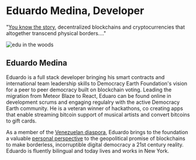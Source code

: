 # Eduardo Medina, Developer
"[You know the story](https://medium.com/@medied/on-nations-and-money-70172be74f2b), decentralized blockchains and cryptocurrencies that altogether transcend physical borders...."

![edu in the woods](https://user-images.githubusercontent.com/24529258/37480639-fbcddaf8-283c-11e8-976a-80f65332bbf0.jpg)

## Eduardo Medina

Eduardo is a full stack developer bringing his smart contracts and international team leadership skills to Democracy Earth Foundation's vision for a peer to peer democracy built on blockchain voting. Leading the migration from Meteor Blaze to React, Eduaro can be found online in development scrums and engaging regulalry with the active Democracy Earth community.  He is a veteran winner of hackathons, co creating apps that enable streaming bitcoin support of musical artists and convert bitcoins to gift cards. 

As a member of the [Venezuelan diaspora](https://words.democracy.earth/blockchain-and-the-venezuelan-diaspora-383ec282c70), Eduardo brings to the foundation a valuable [personal perspective](https://words.democracy.earth/venezuelas-initial-country-offering-ef45de49aea4) to the geopolitical promise of blockchains to make borderless, incorruptible digital democracy a 21st century reality.  Eduardo is fluently bilingual and today lives and works in New York.
